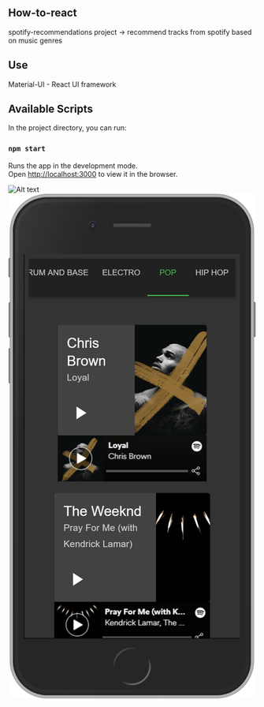 ## How-to-react
spotify-recommendations project -> recommend tracks from spotify based on music genres

## Use
 Material-UI - React UI framework

## Available Scripts

In the project directory, you can run:

### `npm start`

Runs the app in the development mode.<br>
Open [http://localhost:3000](http://localhost:3000) to view it in the browser.

![Alt text](spotify-recommendations_D.png?raw=true "spotify-recommendations")
![Alt text](spotify-recommendations_iPhone.png?raw=true "spotify-recommendations")
